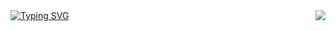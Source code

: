 <img align="right" src="https://visitor-badge.laobi.icu/badge?page_id=PaiGoManh.PaiGoManh">
<a href="https://git.io/typing-svg">
  <img src="https://readme-typing-svg.demolab.com?    font=Fira+Code&size=30&duration=3000&pause=1000&color=29F6DF&background=FDFAFC1A&center=true&vCenter=true&width=435&lines=Hi+There!+%F0%9F%91%8B+;I'm+Rahul+Sajeevan+%F0%9F%91%A8%F0%9F%92%BB" alt="Typing SVG" />
</a>

